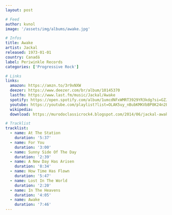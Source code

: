 ```yaml
---
layout: post

# Feed
author: kvnol
image: '/assets/img/albums/awake.jpg'

# Infos
title: Awake
artist: Jackal
released: 1973-01-01
country: Canadá
label: Periwinkle Records
categories: ['Progressive Rock']

# Links
links:
  amazon: https://amzn.to/3r9xNXW
  deezer: https://www.deezer.com/br/album/10145370
  lastfm: https://www.last.fm/music/Jackal/Awake
  spotify: https://open.spotify.com/album/1umcdNFxWMRT3929YR3kdg?si=GZJeWw-QSQyiP2LqDqTMRw
  youtube: https://youtube.com/playlist?list=OLAK5uy_nBubKMKVbBP8K24n2EPZhGRT4E5stEUjQ
  wikipedia:
  download: https://murodoclassicrock4.blogspot.com/2014/06/jackal-awake-1973.html

# Tracklist
tracklist:
  - name: At The Station
    duration: '5:37'
  - name: For You
    duration: '3:00'
  - name: Sunny Side Of The Day
    duration: '2:39'
  - name: A New Day Has Arisen
    duration: '8:34'
  - name: How Time Has Flown
    duration: '5:47'
  - name: Lost In The World
    duration: '2:20'
  - name: In The Heavens
    duration: '4:05'
  - name: Awake
    duration: '7:46'
---
```

